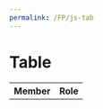 ```yaml
---
permalink: /FP/js-tab
---
```

 
 
<h1>Table </h1>
 
<table id = "mytable">
    <tr>
    <th> Member </th>
    <th> Role </th>
    </tr>  
</table>
<script>
    let big_dict = {
        "Quinn":"Scrum Master",
        "Yasha":"Dev-Op",
        "Aaron": "Backend Developer",
        "James" : "Frontend Developer"
    };
    var body = document.getElementsByTagName("body")[0];
 
    var tbl = document.getElementById("mytable");
    var tblBody = document.createElement("tbody");
 
    for (var j = 0; j < Object.keys(big_dict).length; j++) {
        var row = document.createElement("tr");
       
       
        obj = Object.keys(big_dict)[j];
        obj2 = big_dict[obj];
        var cell1 = document.createElement("td");
        var cellText1 = document.createTextNode(obj);
        var cell2 = document.createElement("td");
        var cellText2 = document.createTextNode(obj2);
 
        cell1.appendChild(cellText1);
        row.appendChild(cell1);
        cell2.appendChild(cellText2);
        row.appendChild(cell2);
 
 
      //row added to end of table body
      tblBody.appendChild(row);
    }
 
 
    tbl.appendChild(tblBody);
 
    body.appendChild(tbl);
 
    tbl.setAttribute("border", "2");
  </script>